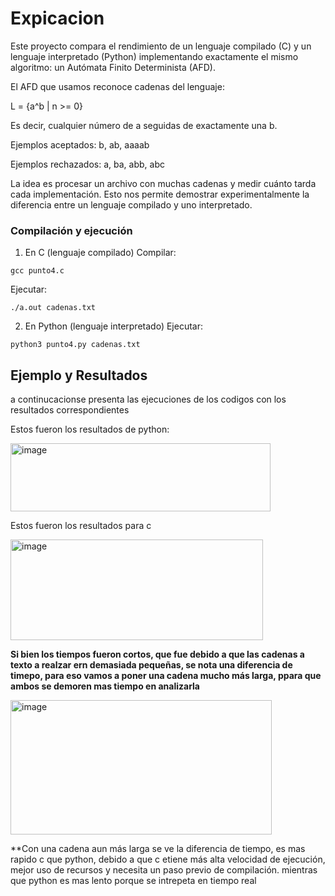 # Expicacion

Este proyecto compara el rendimiento de un lenguaje compilado (C) y un lenguaje interpretado (Python) implementando exactamente el mismo algoritmo: un Autómata Finito Determinista (AFD).

El AFD que usamos reconoce cadenas del lenguaje:

L = {a^b | n >= 0}

Es decir, cualquier número de a seguidas de exactamente una b.

Ejemplos aceptados: b, ab, aaaab

Ejemplos rechazados: a, ba, abb, abc

La idea es procesar un archivo con muchas cadenas y medir cuánto tarda cada implementación. Esto nos permite demostrar experimentalmente la diferencia entre un lenguaje compilado y uno interpretado.

### Compilación y ejecución

1. En C (lenguaje compilado)
Compilar:
```
gcc punto4.c 
```
Ejecutar:

```
./a.out cadenas.txt
```

2. En Python (lenguaje interpretado)
Ejecutar:
```
python3 punto4.py cadenas.txt
```

## Ejemplo y Resultados 

a continucacionse presenta las ejecuciones de los codigos con los resultados correspondientes 

Estos fueron los resultados de python:

<img width="416" height="109" alt="image" src="https://github.com/user-attachments/assets/4303491e-38fa-495c-8726-0a106675bd06" />

Estos fueron los resultados para c

<img width="404" height="161" alt="image" src="https://github.com/user-attachments/assets/961e3cab-f2c4-4064-a046-3242a2567cda" />

**Si bien los tiempos fueron cortos, que fue debido a que las cadenas a texto a realzar ern demasiada pequeñas, se nota una diferencia de timepo, para eso vamos a poner una cadena mucho más larga, ppara que ambos se demoren mas tiempo en analizarla**


<img width="418" height="215" alt="image" src="https://github.com/user-attachments/assets/d42a149a-5d58-4548-93d4-389492c55783" />

**Con una cadena aun más larga se ve la diferencia de tiempo, es mas rapido c que python, debido a que  c etiene más alta velocidad de ejecución, mejor uso de recursos y necesita un paso previo de compilación. mientras que python es mas lento porque se intrepeta en tiempo real
